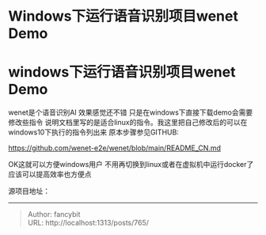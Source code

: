 # Windows下运行语音识别项目wenet Demo

<div class="header"><h1 class="single-title animate__animated animate__pulse animate__faster">windows下运行语音识别项目wenet Demo</h1></div>

<div class="content" id="content"><p>wenet是个语音识别AI 效果感觉还不错 只是在windows下直接下载demo会需要修改些指令 说明文档里写的是适合linux的指令。我这里把自己修改后的可以在windows10下执行的指令列出来 原本步骤参见GITHUB:</p><p><!-- raw HTML omitted --><a href="https://github.com/wenet-e2e/wenet/blob/main/README_CN.md" target="_blank" rel="external nofollow noopener noreferrer">https://github.com/wenet-e2e/wenet/blob/main/README_CN.md</a><!-- raw HTML omitted --></p><!-- raw HTML omitted --><!-- raw HTML omitted --><!-- raw HTML omitted --><!-- raw HTML omitted --><p>OK这就可以方便windows用户 不用再切换到linux或者在虚拟机中运行docker了 应该可以提高效率也方便点</p><p>源项目地址：</p></div>



---

> Author: fancybit  
> URL: http://localhost:1313/posts/765/  

